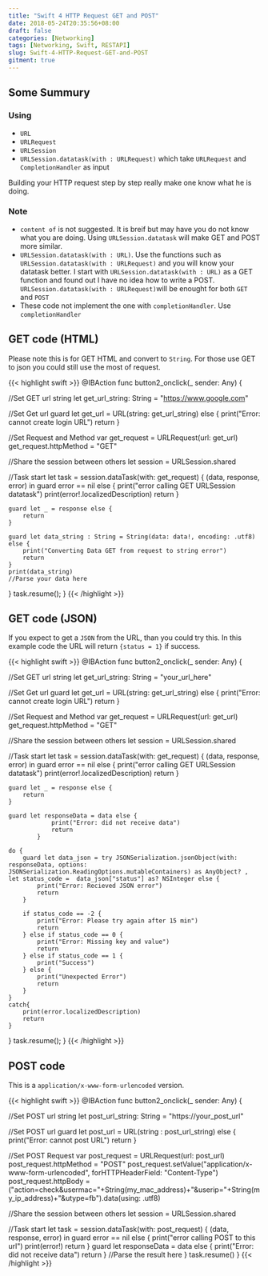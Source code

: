 ```yaml
---
title: "Swift 4 HTTP Request GET and POST"
date: 2018-05-24T20:35:56+08:00
draft: false
categories: [Networking]
tags: [Networking, Swift, RESTAPI]
slug: Swift-4-HTTP-Request-GET-and-POST
gitment: true
---
```


## Some Summury

### Using  

* `URL`  
* `URLRequest`  
* `URLSession`  
* `URLSession.datatask(with : URLRequest)` which take `URLRequest` and `CompletionHandler` as input  

Building your HTTP request step by step really make one know what he is  doing.  

### Note

* `content of` is not suggested. It is breif but may have you do not know what you are doing. Using `URLSession.datatask` will make GET and POST more similar.    
* `URLSession.datatask(with : URL)`. Use the functions such as `URLSession.datatask(with : URLRequest)` and you will know your datatask better. I start with `URLSession.datatask(with : URL)`  as a GET function and found out I have no idea how to write a POST. `URLSession.datatask(with : URLRequest)`will be enought for both `GET` and `POST`  
* These code not implement the one with `completionHandler`. Use `completionHandler`


## GET code (HTML)

Please note this is for GET HTML and convert to `String`. For those use GET to json you could still use the most of request.

{{< highlight swift >}}
@IBAction func button2_onclick(_ sender: Any) {

//Set GET url string
let get_url_string: String = "https://www.google.com"

//Set Get url
guard let get_url = URL(string: get_url_string) else {
    print("Error: cannot create login URL")
    return
}

//Set Request and Method
var get_request = URLRequest(url: get_url)
get_request.httpMethod = "GET"

//Share the session between others
let session = URLSession.shared

//Task start
let task = session.dataTask(with: get_request) { (data, response, error) in
    guard error == nil else {
        print("error calling GET URLSession datatask")
        print(error!.localizedDescription)
        return
    }

    guard let _ = response else {
        return
    }

    guard let data_string : String = String(data: data!, encoding: .utf8) else {
        print("Converting Data GET from request to string error")
        return
    }
    print(data_string)
    //Parse your data here
}
task.resume();
}
{{< /highlight >}}

## GET code (JSON)

If you expect to get a `JSON` from the URL, than you could try this. In this example code the URL will return 
`{status = 1}` if success.

{{< highlight swift >}}
@IBAction func button2_onclick(_ sender: Any) {

//Set GET url string
let get_url_string: String = "your_url_here"

//Set Get url
guard let get_url = URL(string: get_url_string) else {
    print("Error: cannot create login URL")
    return
}

//Set Request and Method
var get_request = URLRequest(url: get_url)
get_request.httpMethod = "GET"

//Share the session between others
let session = URLSession.shared

//Task start
let task = session.dataTask(with: get_request) { (data, response, error) in
    guard error == nil else {
        print("error calling GET URLSession datatask")
        print(error!.localizedDescription)
        return
    }

    guard let _ = response else {
        return
    }

    guard let responseData = data else {
                print("Error: did not receive data")
                return
            }
            
    do {
        guard let data_json = try JSONSerialization.jsonObject(with: responseData, options: JSONSerialization.ReadingOptions.mutableContainers) as AnyObject? , let status_code =  data_json["status"] as? NSInteger else {
            print("Error: Recieved JSON error")
            return
        }
        
        if status_code == -2 {
            print("Error: Please try again after 15 min")
            return
        } else if status_code == 0 {
            print("Error: Missing key and value")
            return
        } else if status_code == 1 {
            print("Success")
        } else {
            print("Unexpected Error")
            return
        }
    }
    catch{
        print(error.localizedDescription)
        return
    }
}
task.resume();
}
{{< /highlight >}}



## POST code

This is a `application/x-www-form-urlencoded` version. 

{{< highlight swift >}}
@IBAction func button2_onclick(_ sender: Any) {

//Set POST url string
let post_url_string: String = "https://your_post_url"

//Set POST url
guard let post_url = URL(string : post_url_string) else {
    print("Error: cannot post URL")
    return
}

//Set POST Request
var post_request = URLRequest(url: post_url)
post_request.httpMethod = "POST"
post_request.setValue("application/x-www-form-urlencoded", forHTTPHeaderField: "Content-Type")
post_request.httpBody =("action=check&usermac="+String(my_mac_address)+"&userip="+String(my_ip_address)+"&utype=fb").data(using: .utf8)

//Share the session between others
let session = URLSession.shared

//Task start
let task = session.dataTask(with: post_request) {
    (data, response, error) in
    guard error == nil else {
        print("error calling POST to this url")
        print(error!)
        return
    }
    guard let responseData = data else {
        print("Error: did not receive data")
        return
    }
    //Parse the result here
}
task.resume()
}
{{< /highlight >}}
